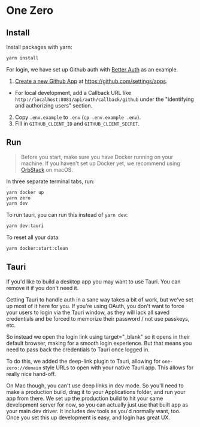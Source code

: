 # One Zero

## Install

Install packages with yarn:

```sh
yarn install
```

For login, we have set up Github auth with [Better Auth](https://www.better-auth.com/) as an example.

1. [Create a new Github App](https://docs.github.com/en/apps/creating-github-apps/registering-a-github-app/registering-a-github-app#registering-a-github-app) at https://github.com/settings/apps.
  * For local development, add a Callback URL like `http://localhost:8081/api/auth/callback/github` under the "Identifying and authorizing users" section.
2. Copy `.env.example` to `.env` (`cp .env.example .env`).
3. Fill in `GITHUB_CLIENT_ID` and `GITHUB_CLIENT_SECRET`.

## Run

> Before you start, make sure you have Docker running on your machine.
> If you haven't set up Docker yet, we recommend using [OrbStack](https://orbstack.dev/) on macOS.

In three separate terminal tabs, run:

```bash
yarn docker up
yarn zero
yarn dev
```

To run tauri, you can run this instead of `yarn dev`:

```bash
yarn dev:tauri
```

To reset all your data:

```bash
yarn docker:start:clean
```

## Tauri

If you'd like to build a desktop app you may want to use Tauri. You can remove it if you don't need it.

Getting Tauri to handle auth in a sane way takes a bit of work, but we've set up most of it here for you. If you're using OAuth, you don't want to force your users to login via the Tauri window, as they will lack all saved credentials and be forced to memorize their password / not use passkeys, etc.

So instead we open the login link using target="_blank" so it opens in their default browser, making for a smooth login experience. But that means you need to pass back the credentials to Tauri once logged in.

To do this, we added the deep-link plugin to Tauri, allowing for `one-zero://domain` style URLs to open with your native Tauri app. This allows for really nice hand-off.

On Mac though, you can't use deep links in dev mode. So you'll need to make a production build, drag it to your Applications folder, and run your app from there. We set up the production build to hit your same development server for now, so you can actually just use that built app as your main dev driver. It includes dev tools as you'd normally want, too. Once you set this up development is easy, and login has great UX.
